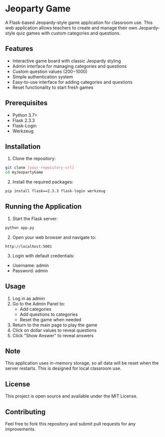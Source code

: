 # Jeoparty Game

A Flask-based Jeopardy-style game application for classroom use. This web application allows teachers to create and manage their own Jeopardy-style quiz games with custom categories and questions.

## Features

- Interactive game board with classic Jeopardy styling
- Admin interface for managing categories and questions
- Custom question values ($200-$1000)
- Simple authentication system
- Easy-to-use interface for adding categories and questions
- Reset functionality to start fresh games

## Prerequisites

- Python 3.7+
- Flask 2.3.3
- Flask-Login
- Werkzeug

## Installation

1. Clone the repository:
```bash
git clone [your-repository-url]
cd myJeopartyGame
```

2. Install the required packages:
```bash
pip install flask==2.3.3 flask-login werkzeug
```

## Running the Application

1. Start the Flask server:
```bash
python app.py
```

2. Open your web browser and navigate to:
```
http://localhost:5001
```

3. Login with default credentials:
- Username: admin
- Password: admin

## Usage

1. Log in as admin
2. Go to the Admin Panel to:
   - Add categories
   - Add questions to categories
   - Reset the game when needed
3. Return to the main page to play the game
4. Click on dollar values to reveal questions
5. Click "Show Answer" to reveal answers

## Note

This application uses in-memory storage, so all data will be reset when the server restarts. This is designed for local classroom use.

## License

This project is open source and available under the MIT License.

## Contributing

Feel free to fork this repository and submit pull requests for any improvements.
